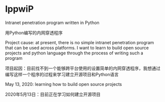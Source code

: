 # IppwiP

Intranet penetration program written in Python

用Python编写的内网穿透程序

Project cause: at present, there is no simple intranet penetration program that can be used across platforms. I want to learn to build open source projects and python language through the process of writing such a program

项目起因：目前找不到一个能够跨平台使用的设置简单的内网穿透程序，我想通过编写这样一个程序的过程来学习建立开源项目和Python语言

May 13, 2020: learning how to build open source projects

2020年5月13日：目前正在学习如何建立开源项目
